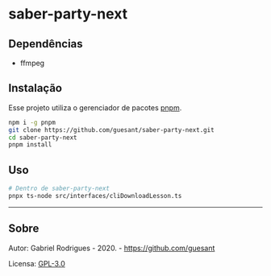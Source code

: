 # saber-party-next

## Dependências

- ffmpeg

## Instalação

Esse projeto utiliza o gerenciador de pacotes [pnpm](https://pnpm.js.org/).

```sh
npm i -g pnpm
git clone https://github.com/guesant/saber-party-next.git
cd saber-party-next
pnpm install
```

## Uso

```sh
# Dentro de saber-party-next
pnpx ts-node src/interfaces/cliDownloadLesson.ts
```

---

## Sobre

Autor: Gabriel Rodrigues - 2020. - https://github.com/guesant

Licensa: [GPL-3.0](./LICENSE)
